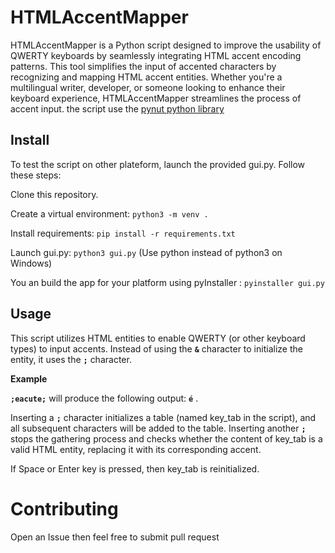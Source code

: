# HTMLAccentMapper
HTMLAccentMapper is a Python script designed to improve the usability of QWERTY keyboards by seamlessly integrating HTML accent encoding patterns. This tool simplifies the input of accented characters by recognizing and mapping HTML accent entities. Whether you're a multilingual writer, developer, or someone looking to enhance their keyboard experience, HTMLAccentMapper streamlines the process of accent input.
the script use the [pynut python library](https://pynput.readthedocs.io/en/latest/)

## Install
To test the script on other plateform, launch the provided gui.py. Follow these steps:

Clone this repository.

Create a virtual environment: `python3 -m venv .`
  
Install requirements: `pip install -r requirements.txt`
  
Launch gui.py: `python3 gui.py` (Use python instead of python3 on Windows)

You an build the app for your platform using pyInstaller : `pyinstaller gui.py`
  
## Usage

This script utilizes HTML entities to enable QWERTY (or other keyboard types) to input accents. Instead of using the **`&`** character to initialize the entity, it uses the **`;`** character.

<b>Example</b>

**`;eacute;`** will produce the following output: **`é`** .

Inserting a **`;`** character initializes a table (named key_tab in the script), and all subsequent characters will be added to the table. Inserting another **`;`** stops the gathering process and checks whether the content of key_tab is a valid HTML entity, replacing it with its corresponding accent.

If Space or Enter key is pressed, then key_tab is reinitialized.

# Contributing
Open an Issue then feel free to submit pull request

